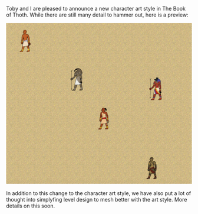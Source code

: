 Toby and I are pleased to announce a new character art style in The Book of Thoth. While there are still many detail to hammer out, here is a preview:

![Animations preview](/images/animpreview.png)

In addition to this change to the character art style, we have also put a lot of thought into simplyfing level design to mesh better with the art style. More details on this soon.
